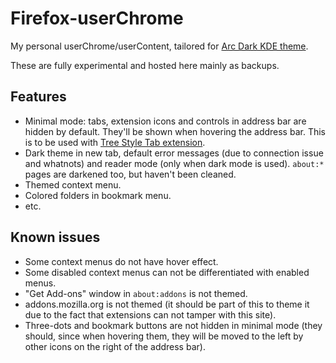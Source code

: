 # Firefox-userChrome

My personal userChrome/userContent, tailored for [Arc Dark KDE theme](https://github.com/PapirusDevelopmentTeam/arc-kde).

These are fully experimental and hosted here mainly as backups.

## Features

* Minimal mode: tabs, extension icons and controls in address bar are hidden by default. They'll be shown when hovering the address bar. This is to be used with [Tree Style Tab extension](https://addons.mozilla.org/en-US/firefox/addon/tree-style-tab/).
* Dark theme in new tab, default error messages (due to connection issue and whatnots) and reader mode (only when dark mode is used). `about:*` pages are darkened too, but haven't been cleaned.
* Themed context menu.
* Colored folders in bookmark menu.
* etc.

## Known issues

* Some context menus do not have hover effect.
* Some disabled context menus can not be differentiated with enabled menus.
* "Get Add-ons" window in `about:addons` is not themed.
* addons.mozilla.org is not themed (it should be part of this to theme it due to the fact that extensions can not tamper with this site).
* Three-dots and bookmark buttons are not hidden in minimal mode (they should, since when hovering them, they will be moved to the left by other icons on the right of the address bar).
